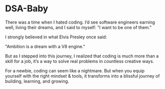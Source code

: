 # DSA-Baby
There was a time when I hated coding.
I’d see software engineers earning well, living their dreams, and I said to myself:
"I want to be one of them."

I strongly believed in what Elvis Presley once said:

"Ambition is a dream with a V8 engine."

But as I stepped into this journey, I realized that coding is much more than a skill for a job, it’s a way to solve real problems in countless creative ways.

For a newbie, coding can seem like a nightmare.
But when you equip yourself with the right mindset & tools, it transforms into a blissful journey of building, learning, and growing.
